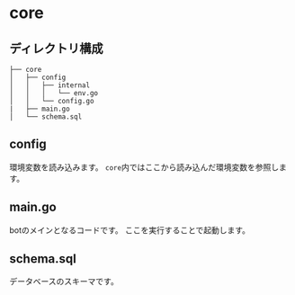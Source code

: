 # core
## ディレクトリ構成
```
├── core
│   ├── config
│   │   ├── internal
│   │   │   └── env.go
│   │   └── config.go
|   ├── main.go
│   └── schema.sql
```

## config
環境変数を読み込みます。
```core```内ではここから読み込んだ環境変数を参照します。

## main.go
botのメインとなるコードです。
ここを実行することで起動します。

## schema.sql
データベースのスキーマです。
